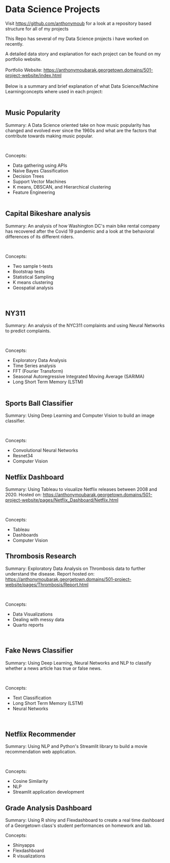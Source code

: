 # Data Science Projects

Visit https://github.com/anthonymoub for a look at a repository based structure for all of my projects

This Repo has several of my Data Science projects i have worked on recently.  

A detailed data story and explanation for each project can be found on my portfolio website.
<br><br>
Portfolio Website: https://anthonymoubarak.georgetown.domains/501-project-website/index.html
<br><br>
Below is a summary and brief explanation of what Data Science/Machine Learningconcepts where used in each project: <br><br>

## Music Popularity ##
Summary: A Data Science oriented take on how music popularity has changed and evolved ever since the 1960s and what are the factors that 
contribute towards making music popular.

<br> 

Concepts: 
* Data gathering using APIs <br> 
* Naive Bayes Classification <br>
* Decision Trees <br>
* Support Vector Machines <br>
* K means, DBSCAN, and Hierarchical clustering <br>
* Feature Engineering
<br><br>

## Capital Bikeshare analysis ##
Summary: An analysis of how Washington DC's main bike rental company has recovered after the Covid 19 pandemic and a look at the behavioral differences of its different riders.

<br> 

Concepts: 
* Two sample t-tests <br> 
* Bootstrap tests <br>
* Statistical Sampling <br>
* K means clustering
* Geospatial analysis

<br> 

## NY311 ##
Summary: An analysis of the NYC311 complaints and using Neural Networks to predict complaints.

<br> 

Concepts: 
* Exploratory Data Analysis <br>
* Time Series analysis <br> 
* FFT (Fourier Transform) <br>
* Seasonal Autoregressive Integrated Moving Average (SARIMA) <br>
* Long Short Term Memory (LSTM) <br><br>


## Sports Ball Classifier ##
Summary: Using Deep Learning and Computer Vision to build an image classifier. 

<br> 

Concepts: 
* Convolutional Neural Networks <br> 
* Resnet34 <br>
* Computer Vision <br>


## Netflix Dashboard ##
Summary: Using Tableau to visualize Netflix releases between 2008 and 2020.
Hosted on: https://anthonymoubarak.georgetown.domains/501-project-website/pages/Netflix_Dashboard/Netflix.html

<br> 

Concepts: 
* Tableau <br> 
* Dashboards <br>
* Computer Vision <br>

## Thrombosis Research ##
Summary: Exploratory Data Analysis on Thrombosis data to further understand the disease.
Report hosted on: https://anthonymoubarak.georgetown.domains/501-project-website/pages/Thrombosis/Report.html

<br> 

Concepts: 
* Data Visualizations <br> 
* Dealing with messy data <br>
* Quarto reports <br>

<br>

## Fake News Classifier ##
Summary: Using Deep Learning, Neural Networks and NLP to classify whether a news article has true or false news.

<br> 

Concepts: 
* Text Classification <br> 
* Long Short Term Memory (LSTM) <br>
* Neural Networks <br>

<br> 

## Netflix Recommender ##
Summary: Using NLP and Python's Streamlit library to build a movie recommendation web application.

<br> 

Concepts: 
* Cosine Similarity <br> 
* NLP
* Streamlit application development <br>

## Grade Analysis Dashboard ##
Summary: Using R shiny and Flexdashboard to create a real time dashboard of a Georgetown class's student performances on homework and lab.
<br> 

Concepts: 
* Shinyapps <br> 
* Flexdashboard <br>
* R visualizations <br>

